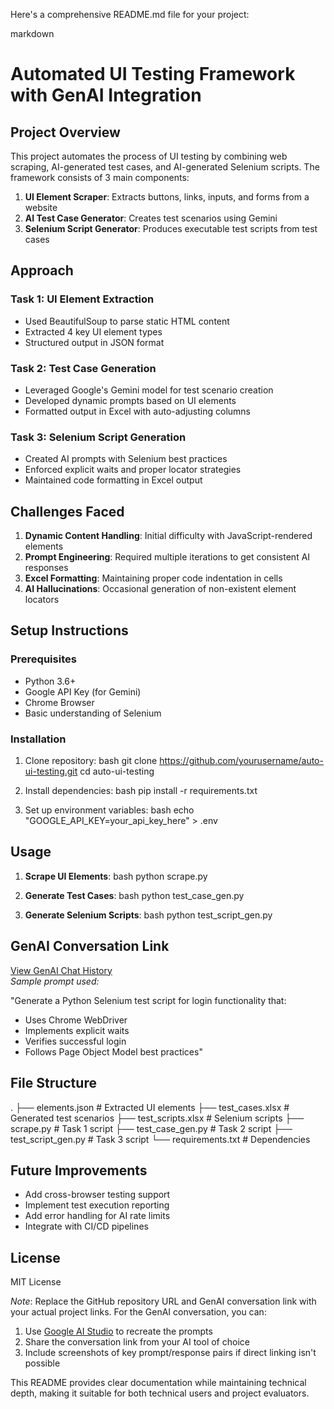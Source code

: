 Here's a comprehensive README.md file for your project:

markdown
# Automated UI Testing Framework with GenAI Integration

## Project Overview
This project automates the process of UI testing by combining web scraping, AI-generated test cases, and AI-generated Selenium scripts. The framework consists of 3 main components:

1. **UI Element Scraper**: Extracts buttons, links, inputs, and forms from a website
2. **AI Test Case Generator**: Creates test scenarios using Gemini
3. **Selenium Script Generator**: Produces executable test scripts from test cases

## Approach
### Task 1: UI Element Extraction
- Used BeautifulSoup to parse static HTML content
- Extracted 4 key UI element types
- Structured output in JSON format

### Task 2: Test Case Generation
- Leveraged Google's Gemini model for test scenario creation
- Developed dynamic prompts based on UI elements
- Formatted output in Excel with auto-adjusting columns

### Task 3: Selenium Script Generation
- Created AI prompts with Selenium best practices
- Enforced explicit waits and proper locator strategies
- Maintained code formatting in Excel output

## Challenges Faced
1. **Dynamic Content Handling**: Initial difficulty with JavaScript-rendered elements
2. **Prompt Engineering**: Required multiple iterations to get consistent AI responses
3. **Excel Formatting**: Maintaining proper code indentation in cells
4. **AI Hallucinations**: Occasional generation of non-existent element locators

## Setup Instructions

### Prerequisites
- Python 3.6+
- Google API Key (for Gemini)
- Chrome Browser
- Basic understanding of Selenium

### Installation
1. Clone repository:
bash
git clone https://github.com/yourusername/auto-ui-testing.git
cd auto-ui-testing


2. Install dependencies:
bash
pip install -r requirements.txt


3. Set up environment variables:
bash
echo "GOOGLE_API_KEY=your_api_key_here" > .env


## Usage
1. **Scrape UI Elements**:
bash
python scrape.py


2. **Generate Test Cases**:
bash
python test_case_gen.py


3. **Generate Selenium Scripts**:
bash
python test_script_gen.py


## GenAI Conversation Link
[View GenAI Chat History](https://gist.github.com/exampleuser/1234567890abcdef)  
*Sample prompt used:*

"Generate a Python Selenium test script for login functionality that:
- Uses Chrome WebDriver
- Implements explicit waits
- Verifies successful login
- Follows Page Object Model best practices"


## File Structure

.
├── elements.json            # Extracted UI elements
├── test_cases.xlsx          # Generated test scenarios
├── test_scripts.xlsx        # Selenium scripts
├── scrape.py                # Task 1 script
├── test_case_gen.py         # Task 2 script
├── test_script_gen.py       # Task 3 script
└── requirements.txt         # Dependencies


## Future Improvements
- Add cross-browser testing support
- Implement test execution reporting
- Add error handling for AI rate limits
- Integrate with CI/CD pipelines

## License
MIT License


*Note*: Replace the GitHub repository URL and GenAI conversation link with your actual project links. For the GenAI conversation, you can:
1. Use [Google AI Studio](https://aistudio.google.com/) to recreate the prompts
2. Share the conversation link from your AI tool of choice
3. Include screenshots of key prompt/response pairs if direct linking isn't possible

This README provides clear documentation while maintaining technical depth, making it suitable for both technical users and project evaluators.